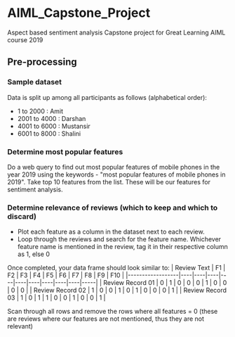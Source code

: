 # AIML_Capstone_Project
Aspect based sentiment analysis Capstone project for Great Learning AIML course 2019

## Pre-processing
### Sample dataset
Data is split up among all participants as follows (alphabetical order):
- 1 to 2000 : Amit
- 2001 to 4000 : Darshan
- 4001 to 6000 : Mustansir
- 6001 to 8000 : Shalini

### Determine most popular features
Do a web query to find out most popular features of mobile phones in the year 2019 using the keywords - "most popular features of mobile phones in 2019". Take top 10 features from the list. These will be our features for sentiment analysis.

### Determine relevance of reviews (which to keep and which to discard)
- Plot each feature as a column in the dataset next to each review.
- Loop through the reviews and search for the feature name. Whichever feature name is mentioned in the review, tag it in their respective column as 1, else 0

Once completed, your data frame should look similar to:
| Review Text      | F1 | F2 | F3 | F4 | F5 | F6 | F7 | F8 | F9 | F10 |
|------------------|----|----|----|----|----|----|----|----|----|-----|
| Review Record 01 | 0  | 1  | 0  | 0  | 0  | 1  | 0  | 0  | 0  | 0   |
| Review Record 02 | 1  | 0  | 0  | 1  | 0  | 1  | 0  | 0  | 0  | 1   |
| Review Record 03 | 1  | 0  | 1  | 1  | 0  | 0  | 1  | 0  | 0  | 1   |

Scan through all rows and remove the rows where all features = 0 (these are reviews where our features are not mentioned, thus they are not relevant)
